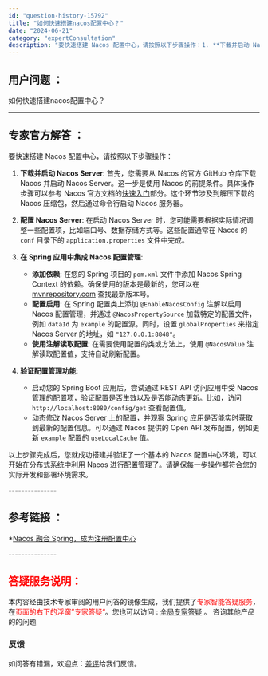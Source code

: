 ```yaml
---
id: "question-history-15792"
title: "如何快速搭建nacos配置中心？"
date: "2024-06-21"
category: "expertConsultation"
description: "要快速搭建 Nacos 配置中心，请按照以下步骤操作：1. **下载并启动 Nacos Server**:   首先，您需要从 Nacos 的官方 GitHub 仓库下载 Nacos 并启动 Nacos Server。这一步是使用 Nacos 的前提条件。具体操作步骤可以参考 Nacos 官方文档的"
---
```


## 用户问题 ： 
 如何快速搭建nacos配置中心？  

---------------
## 专家官方解答 ：

要快速搭建 Nacos 配置中心，请按照以下步骤操作：

1. **下载并启动 Nacos Server**:
   首先，您需要从 Nacos 的官方 GitHub 仓库下载 Nacos 并启动 Nacos Server。这一步是使用 Nacos 的前提条件。具体操作步骤可以参考 Nacos 官方文档的[快速入门](../quickstart/quick-start.md)部分。这个环节涉及到解压下载的 Nacos 压缩包，然后通过命令行启动 Nacos 服务器。

2. **配置 Nacos Server**:
   在启动 Nacos Server 时，您可能需要根据实际情况调整一些配置项，比如端口号、数据存储方式等。这些配置通常在 Nacos 的 `conf` 目录下的 `application.properties` 文件中完成。

3. **在 Spring 应用中集成 Nacos 配置管理**:
   - **添加依赖**: 在您的 Spring 项目的 `pom.xml` 文件中添加 Nacos Spring Context 的依赖。确保使用的版本是最新的，您可以在 [mvnrepository.com](https://mvnrepository.com/artifact/com.alibaba.nacos/nacos-spring-context) 查找最新版本号。
   - **配置启用**: 在 Spring 配置类上添加 `@EnableNacosConfig` 注解以启用 Nacos 配置管理，并通过 `@NacosPropertySource` 加载特定的配置文件，例如 `dataId` 为 `example` 的配置源。同时，设置 `globalProperties` 来指定 Nacos Server 的地址，如 `"127.0.0.1:8848"`。
   - **使用注解读取配置**: 在需要使用配置的类或方法上，使用 `@NacosValue` 注解读取配置值，支持自动刷新配置。

4. **验证配置管理功能**:
   - 启动您的 Spring Boot 应用后，尝试通过 REST API 访问应用中受 Nacos 管理的配置项，验证配置是否生效以及是否能动态更新。比如，访问 `http://localhost:8080/config/get` 查看配置值。
   - 动态修改 Nacos Server 上的配置，并观察 Spring 应用是否能实时获取到最新的配置信息。可以通过 Nacos 提供的 Open API 发布配置，例如更新 `example` 配置的 `useLocalCache` 值。

以上步骤完成后，您就成功搭建并验证了一个基本的 Nacos 配置中心环境，可以开始在分布式系统中利用 Nacos 进行配置管理了。请确保每一步操作都符合您的实际开发和部署环境需求。


<font color="#949494">---------------</font> 


## 参考链接 ：

*[Nacos 融合 Spring，成为注册配置中心](https://nacos.io/docs/latest/ecology/use-nacos-with-spring)


 <font color="#949494">---------------</font> 
 


## <font color="#FF0000">答疑服务说明：</font> 

本内容经由技术专家审阅的用户问答的镜像生成，我们提供了<font color="#FF0000">专家智能答疑服务</font>，在<font color="#FF0000">页面的右下的浮窗”专家答疑“</font>。您也可以访问 : [全局专家答疑](https://answer.opensource.alibaba.com/docs/intro) 。 咨询其他产品的的问题

### 反馈
如问答有错漏，欢迎点：[差评](https://ai.nacos.io/user/feedbackByEnhancerGradePOJOID?enhancerGradePOJOId=15802)给我们反馈。

